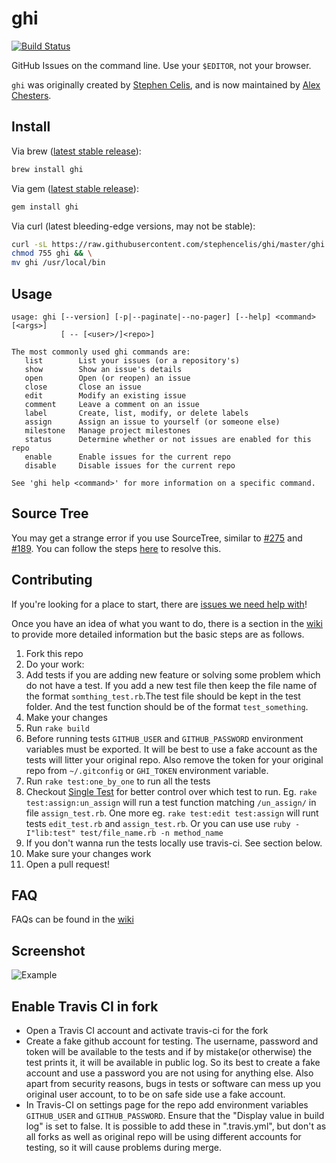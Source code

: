 # ghi

[![Build Status](https://travis-ci.org/shubhamshuklaer/ghi.svg?branch=travis-ci)](https://travis-ci.org/shubhamshuklaer/ghi)

GitHub Issues on the command line. Use your `$EDITOR`, not your browser.

`ghi` was originally created by [Stephen Celis](https://github.com/stephencelis), and is now maintained by [Alex Chesters](https://github.com/alexchesters).

## Install

Via brew ([latest stable release](https://github.com/stephencelis/ghi/releases/latest)):
``` sh
brew install ghi
```

Via gem ([latest stable release](https://github.com/stephencelis/ghi/releases/latest)):
``` sh
gem install ghi
```

Via curl (latest bleeding-edge versions, may not be stable):
``` sh
curl -sL https://raw.githubusercontent.com/stephencelis/ghi/master/ghi > ghi && \
chmod 755 ghi && \
mv ghi /usr/local/bin
```

## Usage

```
usage: ghi [--version] [-p|--paginate|--no-pager] [--help] <command> [<args>]
           [ -- [<user>/]<repo>]

The most commonly used ghi commands are:
   list        List your issues (or a repository's)
   show        Show an issue's details
   open        Open (or reopen) an issue
   close       Close an issue
   edit        Modify an existing issue
   comment     Leave a comment on an issue
   label       Create, list, modify, or delete labels
   assign      Assign an issue to yourself (or someone else)
   milestone   Manage project milestones
   status      Determine whether or not issues are enabled for this repo
   enable      Enable issues for the current repo
   disable     Disable issues for the current repo

See 'ghi help <command>' for more information on a specific command.
```

## Source Tree
You may get a strange error if you use SourceTree, similar to [#275](https://github.com/stephencelis/ghi/issues/275) and [#189](https://github.com/stephencelis/ghi/issues/189). You can follow the steps [here](https://github.com/stephencelis/ghi/issues/275#issuecomment-182895962) to resolve this. 

## Contributing

If you're looking for a place to start, there are [issues we need help with](https://github.com/stephencelis/ghi/issues?q=is%3Aopen+is%3Aissue+label%3A%22help+wanted%22)!

Once you have an idea of what you want to do, there is a section in the [wiki](https://github.com/stephencelis/ghi/wiki/Contributing) to provide more detailed information but the basic steps are as follows.

1. Fork this repo
2. Do your work:
  1. Add tests if you are adding new feature or solving some problem which do
     not have a test. If you add a new test file then keep the file name of the
     format `somthing_test.rb`.The test file should be kept in the test folder.
     And the test function should be of the format `test_something`.
  2. Make your changes
  3. Run `rake build`
  4. Before running tests `GITHUB_USER` and `GITHUB_PASSWORD` environment variables
     must be exported. It will be best to use a fake account as the tests will
     litter your original repo. Also remove the token for your original repo
     from `~/.gitconfig` or `GHI_TOKEN` environment variable.
  5. Run `rake test:one_by_one` to run all the tests
  6. Checkout [Single Test](https://github.com/grosser/single_test) for better
     control over which test to run. Eg. `rake test:assign:un_assign` will run
     a test function matching `/un_assign/` in file `assign_test.rb`. One more
     eg. `rake test:edit test:assign` will runt tests `edit_test.rb` and
     `assign_test.rb`. Or you can use use `ruby -I"lib:test" test/file_name.rb
     -n method_name`
  7. If you don't wanna run the tests locally use travis-ci. See section below.
  3. Make sure your changes work
3. Open a pull request!

## FAQ

FAQs can be found in the [wiki](https://github.com/stephencelis/ghi/wiki/FAQ)

## Screenshot

![Example](images/example.png)

## Enable Travis CI in fork

* Open a Travis CI account and activate travis-ci for the fork
* Create a fake github account for testing. The username, password and token
will be available to the tests and if by mistake(or otherwise) the test prints
it, it will be available in public log. So its best to create a fake account
and use a password you are not using for anything else. Also apart from
security reasons, bugs in tests or software can mess up you original user
account, to to be on safe side use a fake account.
* In Travis-CI on settings page for the repo add environment variables
`GITHUB_USER` and `GITHUB_PASSWORD`. Ensure that the "Display value in build log"
is set to false. It is possible to add these in ".travis.yml", but don't as all
forks as well as original repo will be using different accounts for testing, so
it will cause problems during merge.
